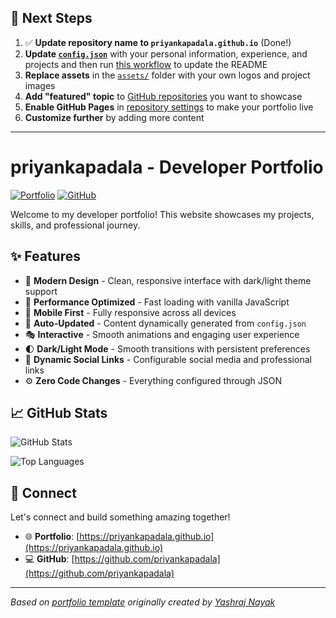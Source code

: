 ## 🚀 Next Steps

1. ✅ **Update repository name to `priyankapadala.github.io`** (Done!)
2. **Update [`config.json`](https://github.com/priyankapadala/priyankapadala.github.io/blob/main/config.json)** with your personal information, experience, and projects and then run [this workflow](https://github.com/priyankapadala/priyankapadala.github.io/actions/workflows/update-readme.yml) to update the README
3. **Replace assets** in the [`assets/`](https://github.com/priyankapadala/priyankapadala.github.io/tree/main/assets/) folder with your own logos and project images
4. **Add "featured" topic** to [GitHub repositories](https://github.com/priyankapadala?tab=repositories) you want to showcase
5. **Enable GitHub Pages** in [repository settings](https://github.com/priyankapadala/priyankapadala.github.io/settings/pages) to make your portfolio live
6. **Customize further** by adding more content

---

# priyankapadala - Developer Portfolio

<div align="left">
  
[![Portfolio](https://img.shields.io/badge/🌐_Visit_Portfolio-Live-brightgreen?style=for-the-badge)](https://priyankapadala.github.io)
[![GitHub](https://img.shields.io/badge/GitHub-Profile-181717?style=for-the-badge&logo=github)](https://github.com/priyankapadala)

</div>

Welcome to my developer portfolio! This website showcases my projects, skills, and professional journey.

## ✨ Features

- 🎨 **Modern Design** - Clean, responsive interface with dark/light theme support
- 🚀 **Performance Optimized** - Fast loading with vanilla JavaScript
- 📱 **Mobile First** - Fully responsive across all devices
- 🔄 **Auto-Updated** - Content dynamically generated from `config.json`
- 🎭 **Interactive** - Smooth animations and engaging user experience
- 🌓 **Dark/Light Mode** - Smooth transitions with persistent preferences
- 🔗 **Dynamic Social Links** - Configurable social media and professional links
- ⚙️ **Zero Code Changes** - Everything configured through JSON

## 📈 GitHub Stats

<div align="left">

![GitHub Stats](https://github-readme-stats.vercel.app/api?username=priyankapadala&theme=dark&hide_border=true&include_all_commits=true&count_private=true)

![Top Languages](https://github-readme-stats.vercel.app/api/top-langs/?username=priyankapadala&theme=dark&hide_border=true&include_all_commits=true&count_private=true&layout=compact)

</div>

## 🤝 Connect

Let's connect and build something amazing together!

- 🌐 **Portfolio**: [https://priyankapadala.github.io](https://priyankapadala.github.io)
- 💻 **GitHub**: [https://github.com/priyankapadala](https://github.com/priyankapadala)

---

*Based on [portfolio template](https://github.com/yashrajnayak/developer-portfolio) originally created by [Yashraj Nayak](https://github.com/yashrajnayak)*